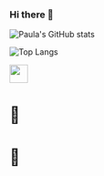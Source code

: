 ### Hi there 👋

![Paula's GitHub stats](https://github-readme-stats.vercel.app/api?username=paula-roesler&show_icons=true&theme=dark&title_color=98b137&text_color=73a883)

![Top Langs](https://github-readme-stats.vercel.app/api/top-langs/?username=paula-roesler&layout=compact&show_icons=true&theme=dark)

<img height="32" width="32" src="https://cdn.jsdelivr.net/npm/simple-icons@v4/icons/linkedin.svg" />

# :space_invader:
# :dart:
<!--
**paula-roesler/paula-roesler** is a ✨ _special_ ✨ repository because its `README.md` (this file) appears on your GitHub profile.

Here are some ideas to get you started:

- 🔭 I’m currently working on ...
- 🌱 I’m currently learning ...
- 👯 I’m looking to collaborate on ...
- 🤔 I’m looking for help with ...
- 💬 Ask me about ...
- 📫 How to reach me: ...
- 😄 Pronouns: ...
- ⚡ Fun fact: ...
-->


